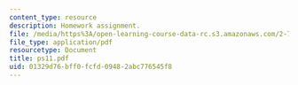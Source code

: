```yaml
---
content_type: resource
description: Homework assignment.
file: /media/https%3A/open-learning-course-data-rc.s3.amazonaws.com/2-75-precision-machine-design-fall-2001/01329d76bff0fcfd09482abc776545f8_ps11.pdf
file_type: application/pdf
resourcetype: Document
title: ps11.pdf
uid: 01329d76-bff0-fcfd-0948-2abc776545f8
---
```

